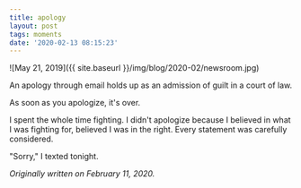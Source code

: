 ```yaml
---
title: apology
layout: post
tags: moments
date: '2020-02-13 08:15:23'
---
```


![May 21, 2019]({{ site.baseurl }}/img/blog/2020-02/newsroom.jpg)

An apology through email holds up as an admission of guilt in a court of law.

As soon as you apologize, it's over.

I spent the whole time fighting. I didn't apologize because I believed in what I was fighting for, believed I was in the right. Every statement was carefully considered.

"Sorry," I texted tonight.

*Originally written on February 11, 2020.*